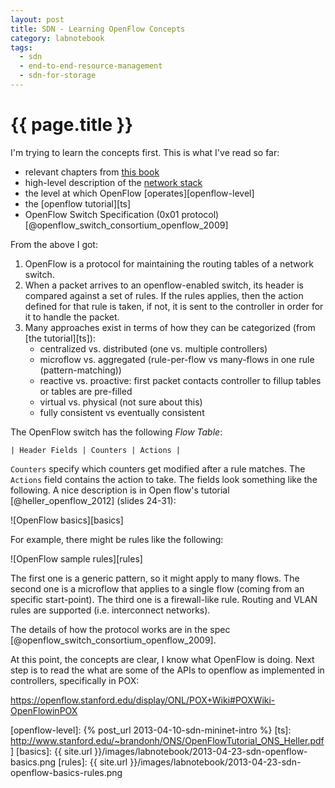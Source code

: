 ```yaml
---
layout: post
title: SDN - Learning OpenFlow Concepts
category: labnotebook
tags:
  - sdn
  - end-to-end-resource-management
  - sdn-for-storage
---
```


# {{ page.title }}

I'm trying to learn the concepts first. This is what I've read so far:

  - relevant chapters from [this book](http://amzn.com/0132856204)
  - high-level description of the [network stack][net-stack]
  - the level at which OpenFlow [operates][openflow-level]
  - the [openflow tutorial][ts]
  - OpenFlow Switch Specification (0x01 protocol) [@openflow_switch_consortium_openflow_2009]

From the above I got:

 1. OpenFlow is a protocol for maintaining the routing tables of a network switch.
 2. When a packet arrives to an openflow-enabled switch, its header is compared against a set of 
    rules. If the rules applies, then the action defined for that rule is taken, if not, it is sent 
    to the controller in order for it to handle the packet.
 3. Many approaches exist in terms of how they can be categorized (from [the tutorial][ts]):
     - centralized vs. distributed (one vs. multiple controllers)
     - microflow vs. aggregated (rule-per-flow vs many-flows in one rule (pattern-matching))
     - reactive vs. proactive: first packet contacts controller to fillup tables or tables are 
       pre-filled
     - virtual vs. physical (not sure about this)
     - fully consistent vs eventually consistent

The OpenFlow switch has the following *Flow Table*:

    | Header Fields | Counters | Actions |

`Counters` specify which counters get modified after a rule matches. The `Actions` field contains 
the action to take. The fields look something like the following. A nice description is in Open 
flow's tutorial [@heller_openflow_2012] (slides 24-31):

![OpenFlow basics][basics]

For example, there might be rules like the following:

![OpenFlow sample rules][rules]

The first one is a generic pattern, so it might apply to many flows. The second one is a microflow 
that applies to a single flow (coming from an specific start-point). The third one is a 
firewall-like rule. Routing and VLAN rules are supported (i.e. interconnect networks).

The details of how the protocol works are in the spec [@openflow_switch_consortium_openflow_2009].

At this point, the concepts are clear, I know what OpenFlow is doing. Next step is to read the what 
are some of the APIs to openflow as implemented in controllers, specifically in POX:

   <https://openflow.stanford.edu/display/ONL/POX+Wiki#POXWiki-OpenFlowinPOX>

[net-stack]: http://en.wikipedia.org/wiki/Network_stack
[openflow-level]: {% post_url 2013-04-10-sdn-mininet-intro %}
[ts]: http://www.stanford.edu/~brandonh/ONS/OpenFlowTutorial_ONS_Heller.pdf]
[basics]: {{ site.url }}/images/labnotebook/2013-04-23-sdn-openflow-basics.png
[rules]: {{ site.url }}/images/labnotebook/2013-04-23-sdn-openflow-basics-rules.png
